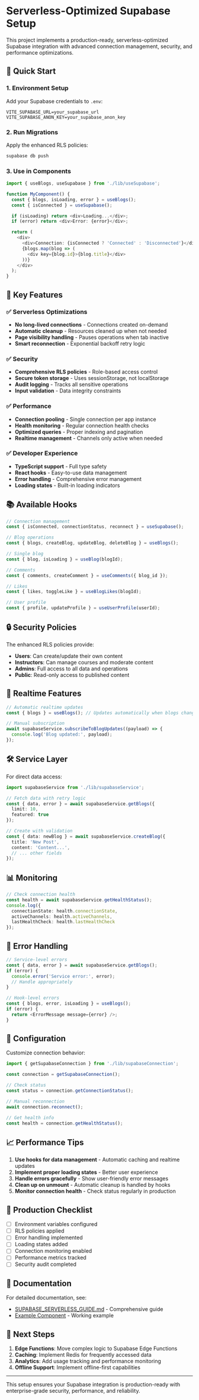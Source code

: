 # Serverless-Optimized Supabase Setup

This project implements a production-ready, serverless-optimized Supabase integration with advanced connection management, security, and performance optimizations.

## 🚀 Quick Start

### 1. Environment Setup

Add your Supabase credentials to `.env`:

```env
VITE_SUPABASE_URL=your_supabase_url
VITE_SUPABASE_ANON_KEY=your_supabase_anon_key
```

### 2. Run Migrations

Apply the enhanced RLS policies:

```bash
supabase db push
```

### 3. Use in Components

```typescript
import { useBlogs, useSupabase } from './lib/useSupabase';

function MyComponent() {
  const { blogs, isLoading, error } = useBlogs();
  const { isConnected } = useSupabase();

  if (isLoading) return <div>Loading...</div>;
  if (error) return <div>Error: {error}</div>;

  return (
    <div>
      <div>Connection: {isConnected ? 'Connected' : 'Disconnected'}</div>
      {blogs.map(blog => (
        <div key={blog.id}>{blog.title}</div>
      ))}
    </div>
  );
}
```

## 🔧 Key Features

### ✅ Serverless Optimizations
- **No long-lived connections** - Connections created on-demand
- **Automatic cleanup** - Resources cleaned up when not needed
- **Page visibility handling** - Pauses operations when tab inactive
- **Smart reconnection** - Exponential backoff retry logic

### ✅ Security
- **Comprehensive RLS policies** - Role-based access control
- **Secure token storage** - Uses sessionStorage, not localStorage
- **Audit logging** - Tracks all sensitive operations
- **Input validation** - Data integrity constraints

### ✅ Performance
- **Connection pooling** - Single connection per app instance
- **Health monitoring** - Regular connection health checks
- **Optimized queries** - Proper indexing and pagination
- **Realtime management** - Channels only active when needed

### ✅ Developer Experience
- **TypeScript support** - Full type safety
- **React hooks** - Easy-to-use data management
- **Error handling** - Comprehensive error management
- **Loading states** - Built-in loading indicators

## 📚 Available Hooks

```typescript
// Connection management
const { isConnected, connectionStatus, reconnect } = useSupabase();

// Blog operations
const { blogs, createBlog, updateBlog, deleteBlog } = useBlogs();

// Single blog
const { blog, isLoading } = useBlog(blogId);

// Comments
const { comments, createComment } = useComments({ blog_id });

// Likes
const { likes, toggleLike } = useBlogLikes(blogId);

// User profile
const { profile, updateProfile } = useUserProfile(userId);
```

## 🔒 Security Policies

The enhanced RLS policies provide:

- **Users**: Can create/update their own content
- **Instructors**: Can manage courses and moderate content
- **Admins**: Full access to all data and operations
- **Public**: Read-only access to published content

## 🔄 Realtime Features

```typescript
// Automatic realtime updates
const { blogs } = useBlogs(); // Updates automatically when blogs change

// Manual subscription
await supabaseService.subscribeToBlogUpdates((payload) => {
  console.log('Blog updated:', payload);
});
```

## 🛠️ Service Layer

For direct data access:

```typescript
import supabaseService from './lib/supabaseService';

// Fetch data with retry logic
const { data, error } = await supabaseService.getBlogs({
  limit: 10,
  featured: true
});

// Create with validation
const { data: newBlog } = await supabaseService.createBlog({
  title: 'New Post',
  content: 'Content...',
  // ... other fields
});
```

## 📊 Monitoring

```typescript
// Check connection health
const health = await supabaseService.getHealthStatus();
console.log({
  connectionState: health.connectionState,
  activeChannels: health.activeChannels,
  lastHealthCheck: health.lastHealthCheck
});
```

## 🚨 Error Handling

```typescript
// Service-level errors
const { data, error } = await supabaseService.getBlogs();
if (error) {
  console.error('Service error:', error);
  // Handle appropriately
}

// Hook-level errors
const { blogs, error, isLoading } = useBlogs();
if (error) {
  return <ErrorMessage message={error} />;
}
```

## 🔧 Configuration

Customize connection behavior:

```typescript
import { getSupabaseConnection } from './lib/supabaseConnection';

const connection = getSupabaseConnection();

// Check status
const status = connection.getConnectionStatus();

// Manual reconnection
await connection.reconnect();

// Get health info
const health = connection.getHealthStatus();
```

## 📈 Performance Tips

1. **Use hooks for data management** - Automatic caching and realtime updates
2. **Implement proper loading states** - Better user experience
3. **Handle errors gracefully** - Show user-friendly error messages
4. **Clean up on unmount** - Automatic cleanup is handled by hooks
5. **Monitor connection health** - Check status regularly in production

## 🚀 Production Checklist

- [ ] Environment variables configured
- [ ] RLS policies applied
- [ ] Error handling implemented
- [ ] Loading states added
- [ ] Connection monitoring enabled
- [ ] Performance metrics tracked
- [ ] Security audit completed

## 📖 Documentation

For detailed documentation, see:
- [SUPABASE_SERVERLESS_GUIDE.md](./SUPABASE_SERVERLESS_GUIDE.md) - Comprehensive guide
- [Example Component](./src/components/Example/ServerlessBlogExample.tsx) - Working example

## 🔮 Next Steps

1. **Edge Functions**: Move complex logic to Supabase Edge Functions
2. **Caching**: Implement Redis for frequently accessed data
3. **Analytics**: Add usage tracking and performance monitoring
4. **Offline Support**: Implement offline-first capabilities

---

This setup ensures your Supabase integration is production-ready with enterprise-grade security, performance, and reliability. 